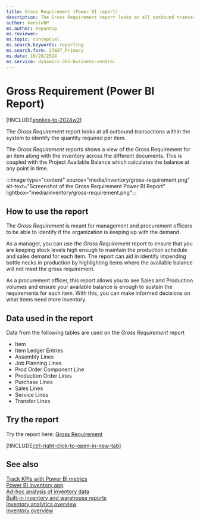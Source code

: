 ```yaml
---
title: Gross Requirement (Power BI report)
description: The Gross Requirement report looks at all outbound transactions within the system to identify the quantity required per item. 
author: kennieNP
ms.author: kepontop
ms.reviewer: 
ms.topic: conceptual
ms.search.keywords: reporting
ms.search.form: 37027_Primary
ms.date: 10/28/2024
ms.service: dynamics-365-business-central
---
```


# Gross Requirement (Power BI Report)

[!INCLUDE[applies-to-2024w2](includes/applies-to-2024w2.md)]


The *Gross Requirement* report looks at all outbound transactions within the system to identify the quantity required per item. 

The *Gross Requirement* reports shows a view of the Gross Requirement for an item along with the inventory across the different documents. This is coupled with the Project Available Balance which calculates the balance at any point in time. 

:::image type="content" source="media/inventory/gross-requirement.png" alt-text="Screenshot of the Gross Requirement Power BI Report" lightbox="media/inventory/gross-requirement.png":::


## How to use the report

The *Gross Requirement* is meant for management and procurement officers to be able to identify if the organization is keeping up with the demand.

As a manager, you can use the *Gross Requirement* report to ensure that you are keeping stock levels high enough to maintain the production schedule and sales demand for each item. The report can aid in identify impending bottle necks in production by highlighting items where the available balance will not meet the gross requirement. 

As a procurement officer, this report allows you to see Sales and Production volumes and ensure your available balance is enough to sustain the requirements for each item. With this, you can make informed decisions on what items need more inventory.

<!-- ## Key Performance Indicators (KPIs)

The *Gross Requirement* report includes the following KPIs:

- [**Gross Requirement**](####)
- [**Project Available Balance**](####)
- [**Qty. on Sales Order**](####)
- [**Qty. on Purch. Return**](####)
- [**Qty. on Service Order**](####)
- [**Qty. on Projects**](####)
- [**Qty. on Prod. Order Comp Lines**](####)
- [**Trans. Order Shipment (Qty)**](####)
- [**Planning Issues (Qty)**](###)
- [**Qty. on Asm. Component**](###)

Click on the link for a KPI to learn more about what it means, how it is calculated, and what data was used in the calculations. 

[!INCLUDE[powerbi-tip-track-kpis](includes/powerbi-tip-track-kpis.md)] -->

## Data used in the report

Data from the following tables are used on the *Gross Requirement* report
- Item
- Item Ledger Entries
- Assembly Lines
- Job Planning Lines
- Prod Order Component Line
- Production Order Lines
- Purchase Lines
- Sales Lines
- Service Lines
- Transfer Lines


## Try the report

Try the report here: [Gross Requirement](https://businesscentral.dynamics.com?page=37027)

[!INCLUDE[ctrl-right-click-to-open-in-new-tab](includes/ctrl-right-click-to-open-in-new-tab.md)]

## See also

[Track KPIs with Power BI metrics](track-kpis-with-power-bi-metrics.md)   
[Power BI Inventory app](inventory-powerbi-app.md)   
[Ad-hoc analysis of inventory data](ad-hoc-analysis-inventory.md)   
[Built-in inventory and warehouse reports](inventory-WMS-reports.md)  
[Inventory analytics overview](inventory-analytics-overview.md)   
[Inventory overview](inventory-manage-inventory.md)  